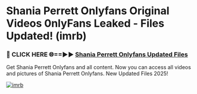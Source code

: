 # Shania Perrett Onlyfans Original Videos 0nlyFans Leaked - Files Updated! (imrb)

<h3>🔴 CLICK HERE 🌐==►► <a href="https://tinyurl.com/ehrbuxhb" rel="nofollow">Shania Perrett Onlyfans Updated Files</a></h3>

Get Shania Perrett Onlyfans and all content. Now you can access all videos and pictures of Shania Perrett Onlyfans. New Updated Files 2025!

[![imrb](https://i.imgur.com/lVYEuWS.gif)](https://tinyurl.com/ehrbuxhb)
